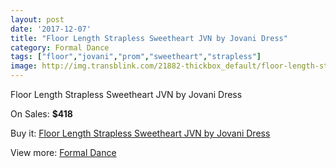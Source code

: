 ```yaml
---
layout: post
date: '2017-12-07'
title: "Floor Length Strapless Sweetheart JVN by Jovani Dress"
category: Formal Dance
tags: ["floor","jovani","prom","sweetheart","strapless"]
image: http://img.transblink.com/21882-thickbox_default/floor-length-strapless-sweetheart-jvn-by-jovani-dress.jpg
---
```

Floor Length Strapless Sweetheart JVN by Jovani Dress

On Sales: **$418**
<a href="https://www.transblink.com/en/formal-dance/6936-floor-length-strapless-sweetheart-jvn-by-jovani-dress.html"><amp-img layout="responsive" width="600" height="600" src="//img.transblink.com/21882-thickbox_default/floor-length-strapless-sweetheart-jvn-by-jovani-dress.jpg" alt="Floor Length Strapless Sweetheart JVN by Jovani Dress 0" /></a>
<a href="https://www.transblink.com/en/formal-dance/6936-floor-length-strapless-sweetheart-jvn-by-jovani-dress.html"><amp-img layout="responsive" width="600" height="600" src="//img.transblink.com/21883-thickbox_default/floor-length-strapless-sweetheart-jvn-by-jovani-dress.jpg" alt="Floor Length Strapless Sweetheart JVN by Jovani Dress 1" /></a>

Buy it: [Floor Length Strapless Sweetheart JVN by Jovani Dress](https://www.transblink.com/en/formal-dance/6936-floor-length-strapless-sweetheart-jvn-by-jovani-dress.html "Floor Length Strapless Sweetheart JVN by Jovani Dress")

View more: [Formal Dance](https://www.transblink.com/en/6-formal-dance "Formal Dance")